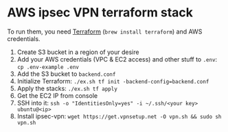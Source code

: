 # AWS ipsec VPN terraform stack

To run them, you need [Terraform](https://www.terraform.io/) (`brew install terraform`) and AWS credentials.

1. Create S3 bucket in a region of your desire
2. Add your AWS credentials (VPC & EC2 access) and other stuff to `.env`: `cp .env-example .env`
3. Add the S3 bucket to `backend.conf`
4. Initialize Terraform: `./ex.sh tf init -backend-config=backend.conf`
5. Apply the stacks: `./ex.sh tf apply`
6. Get the EC2 IP from console
7. SSH into it: `ssh -o "IdentitiesOnly=yes" -i ~/.ssh/<your key> ubuntu@<ip>`
8. Install ipsec-vpn: `wget https://get.vpnsetup.net -O vpn.sh && sudo sh vpn.sh`
